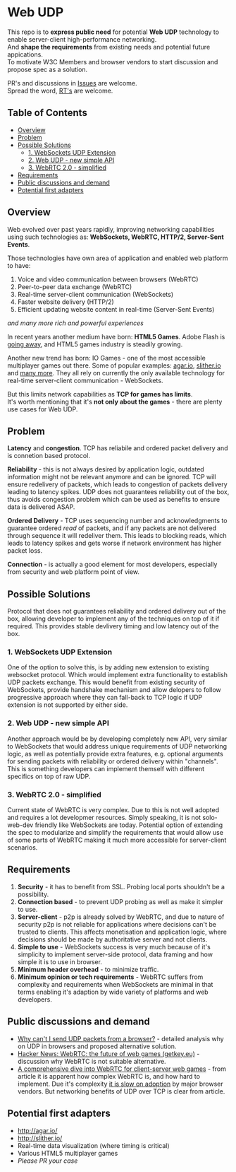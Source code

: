# Web UDP

This repo is to **express public need** for potential **Web UDP** technology to enable server-client high-performance networking.  
And **shape the requirements** from existing needs and potential future appications.  
To motivate W3C Members and browser vendors to start discussion and propose spec as a solution.

PR's and discussions in [Issues](https://github.com/Maksims/web-udp-public/issues) are welcome.  
Spread the word, [RT's](https://twitter.com/mrmaxm/status/890256659607584768) are welcome.

## Table of Contents

- [Overview](#overview)
- [Problem](#problem)
- [Possible Solutions](#possible-solutions)
  - [1. WebSockets UDP Extension](#1-websockets-udp-extension)
  - [2. Web UDP - new simple API](#2-web-udp---new-simple-api)
  - [3. WebRTC 2.0 - simplified](#3-webrtc-20---simplified)
- [Requirements](#requirements)
- [Public discussions and demand](#public-discussions-and-demand)
- [Potential first adapters](#potential-first-adapters)

## Overview

Web evolved over past years rapidly, improving networking capabilities using such technologies as: **WebSockets, WebRTC, HTTP/2, Server-Sent Events**.

Those technologies have own area of application and enabled web platform to have:
1. Voice and video communication between browsers (WebRTC)
2. Peer-to-peer data exchange (WebRTC)
3. Real-time server-client communication (WebSockets)
4. Faster website delivery (HTTP/2)
5. Efficient updating website content in real-time (Server-Sent Events)

*and many more rich and powerful experiences*

In recent years another medium have born: **HTML5 Games**. Adobe Flash is [going away](https://blogs.adobe.com/conversations/2017/07/adobe-flash-update.html), and HTML5 games industry is steadily growing.

Another new trend has born: IO Games - one of the most accessible multiplayer games out there. Some of popular examples: [agar.io](http://agar.io/), [slither.io](http://slither.io/) and [many more](http://iogames.space/). They all rely on currently the only available technology for real-time server-client communication - WebSockets.

But this limits network capabilities as **TCP for games has limits**.  
It's worth mentioning that it's **not only about the games** - there are plenty use cases for Web UDP.

## Problem

**Latency** and **congestion**. TCP has reliabile and ordered packet delivery and is connetion based protocol.

**Reliability** - this is not always desired by application logic, outdated information might not be relevant anymore and can be ignored. TCP will ensure redelivery of packets, which leads to congestion of packets delivery leading to latency spikes. UDP does not guarantees reliability out of the box, thus avoids congestion problem which can be used as benefits to ensure data is delivered ASAP.

**Ordered Delivery** - TCP uses sequencing number and acknowledgments to guarantee ordered *read* of packets, and if any packets are not delivered through sequence it will redeliver them. This leads to blocking reads, which leads to latency spikes and gets worse if network environment has higher packet loss.

**Connection** - is actually a good element for most developers, especially from security and web platform point of view.

## Possible Solutions

Protocol that does not guarantees reliability and ordered delivery out of the box, allowing developer to implement any of the techniques on top of it if required. This provides stable devlivery timing and low latency out of the box.

### 1. WebSockets UDP Extension

One of the option to solve this, is by adding new extension to existing websocket protocol. Which would implement extra functionality to establish UDP packets exchange. This would benefit from existing security of WebSockets, provide handshake mechanism and allow delopers to follow progressive approach where they can fall-back to TCP logic if UDP extension is not supported by either side.

### 2. Web UDP - new simple API

Another approach would be by developing completely new API, very similar to WebSockets that would address unique requirements of UDP networking logic, as well as potentially provide extra features, e.g. optional arguments for sending packets with reliability or ordered delivery within "channels". This is something developers can implement themself with different specifics on top of raw UDP.

### 3. WebRTC 2.0 - simplified

Current state of WebRTC is very complex. Due to this is not well adopted and requires a lot developmer resources. Simply speaking, it is not solo-web-dev friendly like WebSockets are today. Potential option of extending the spec to modularize and simplify the requirements that would allow use of some parts of WebRTC making it much more accessible for server-client scenarios.

## Requirements

1. **Security** - it has to benefit from SSL. Probing local ports shouldn't be a possibility.
2. **Connection based** - to prevent UDP probing as well as make it simpler to use.
3. **Server-client** - p2p is already solved by WebRTC, and due to nature of security p2p is not reliable for applications where decisions can't be trusted to clients. This affects monetisation and application logic, where decisions should be made by authoritative server and not clients.
4. **Simple to use** - WebSockets success is very much because of it's simplicity to implement server-side protocol, data framing and how simple it is to use in browser.
5. **Minimum header overhead** - to minimize traffic.
6. **Minimum opinion or tech requirements** - WebRTC suffers from complexity and requirements when WebSockets are minimal in that terms enabling it's adaption by wide variety of platforms and web developers.

## Public discussions and demand

- [Why can't I send UDP packets from a browser?](https://new.gafferongames.com/post/why_cant_i_send_udp_packets_from_a_browser/) - detailed analysis why on UDP in browsers and proposed alternative solution.
- [Hacker News: WebRTC: the future of web games (getkey.eu)](https://news.ycombinator.com/item?id=13264952) - discussion why WebRTC is not suitable alternative.
- [A comprehensive dive into WebRTC for client-server web games](http://blog.brkho.com/2017/03/15/dive-into-client-server-web-games-webrtc/) - from article it is apparent how complex WebRTC is, and how hard to implement. Due it's complexity [it is slow on adoption](http://caniuse.com/#feat=rtcpeerconnection) by major browser vendors. But networking benefits of UDP over TCP is clear from article.

## Potential first adapters

- http://agar.io/
- http://slither.io/
- Real-time data visualization (where timing is critical)
- Various HTML5 multiplayer games
- *Please PR your case*
